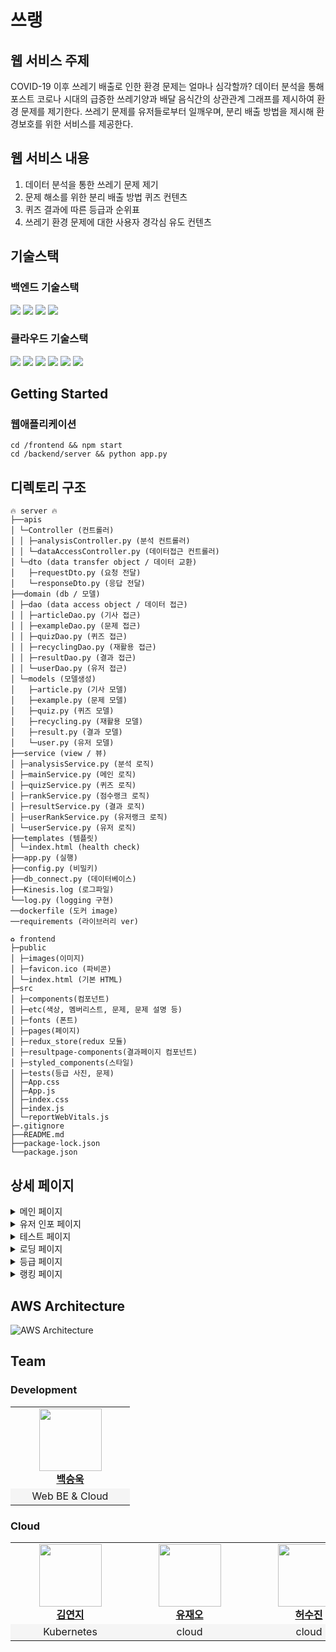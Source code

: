 # 쓰랭
## 웹 서비스 주제
COVID-19 이후 쓰레기 배출로 인한 환경 문제는 얼마나 심각할까?
데이터 분석을 통해 포스트 코로나 시대의 급증한 쓰레기양과 배달 음식간의 상관관계 그래프를 제시하여 환경 문제를 제기한다. 쓰레기  문제를 유저들로부터 일깨우며, 분리 배출 방법을 제시해 환경보호를 위한 서비스를 제공한다.
## 웹 서비스 내용
1. 데이터 분석을 통한 쓰레기 문제 제기
2. 문제 해소를 위한 분리 배출 방법 퀴즈 컨텐츠
3. 퀴즈 결과에 따른 등급과 순위표
4. 쓰레기 환경 문제에 대한 사용자 경각심 유도 컨텐츠

## 기술스택

<!-- ### 프론트엔드 기술스택

<img src="https://img.shields.io/badge/-redux--toolkit-%23764ABC?style=for-the-badge&logo=redux&logoColor=black"/> <img src="https://img.shields.io/badge/-react--router-%23CA4245?style=for-the-badge&logo=react-router&logoColor=black"/>
<img src="https://img.shields.io/badge/-redux--persist-white?style=for-the-badge&logo=redux&logoColor=%23764ABC"/> <img src="https://img.shields.io/badge/-axios-%23764ABC?style=for-the-badge&logo=axios&logoColor=%23764ABC"/> <img src="https://img.shields.io/badge/-styled--components-%23DB7093?style=for-the-badge&logo=styled-components&logoColor=white"/> -->


### 백엔드 기술스택

<img src="https://img.shields.io/badge/-Flask-black?style=for-the-badge&logo=flask&logoColor=white"/> <img src="https://img.shields.io/badge/mysql-4479A1?style=for-the-badge&logo=mysql&logoColor=white"> <img src="https://img.shields.io/badge/-Nginx-%23009639?style=for-the-badge&logo=NGINX&logoColor=white"/> <img src="https://img.shields.io/badge/Docker-2496ED?style=for-the-badge&logo=Docker&logoColor=white">

### 클라우드 기술스택
<img src="https://img.shields.io/badge/kubernetes-326CE5?style=for-the-badge&logo=kubernetes&logoColor=white">  <img src="https://img.shields.io/badge/amazonaws-232F3E?style=for-the-badge&logo=amazonaws&logoColor=white"> <img src="https://img.shields.io/badge/amazons3-569A31?style=for-the-badge&logo=amazons3&logoColor=white"> <img src="https://img.shields.io/badge/amazonrds-326CE5?style=for-the-badge&logo=amazonrds&logoColor=white"> <img src="https://img.shields.io/badge/amazonroute53-8C4FFF?style=for-the-badge&logo=amazonroute53&logoColor=white"> <img src="https://img.shields.io/badge/amazoneks-FF9900?style=for-the-badge&logo=amazoneks&logoColor=white">



## Getting Started

### 웹애플리케이션

```
cd /frontend && npm start
cd /backend/server && python app.py
```

## 디렉토리 구조
```
🔥 server 🔥
├──apis
│ └─Controller (컨트롤러)
│ │ ├─analysisController.py (분석 컨트롤러)
│ │ └─dataAccessController.py (데이터접근 컨트롤러)
│ └─dto (data transfer object / 데이터 교환)
│   ├─requestDto.py (요청 전달)
│   └─responseDto.py (응답 전달)
├──domain (db / 모델)
│ ├─dao (data access object / 데이터 접근)
│ │ ├─articleDao.py (기사 접근)
│ │ ├─exampleDao.py (문제 접근)
│ │ ├─quizDao.py (퀴즈 접근)
│ │ ├─recyclingDao.py (재활용 접근)
│ │ ├─resultDao.py (결과 접근)
│ │ └─userDao.py (유저 접근)
│ └─models (모델생성)
│   ├─article.py (기사 모델)
│   ├─example.py (문제 모델)
│   ├─quiz.py (퀴즈 모델)
│   ├─recycling.py (재활용 모델)
│   ├─result.py (결과 모델)
│   └─user.py (유저 모델)
├──service (view / 뷰)
│ ├─analysisService.py (분석 로직)
│ ├─mainService.py (메인 로직)
│ ├─quizService.py (퀴즈 로직)
│ ├─rankService.py (점수랭크 로직)
│ ├─resultService.py (결과 로직)
│ ├─userRankService.py (유저랭크 로직)
│ └─userService.py (유저 로직)
├──templates (템플릿)
│ └─index.html (health check)
├──app.py (실행)
├──config.py (비밀키)
├──db_connect.py (데이터베이스)
├──Kinesis.log (로그파일)
└──log.py (logging 구현)
──dockerfile (도커 image)
──requirements (라이브러리 ver)
```

```
♻️ frontend
├─public
│ ├─images(이미지) 
│ ├─favicon.ico (파비콘)
│ └─index.html (기본 HTML)
├─src
│ ├─components(컴포넌트)
│ ├─etc(색상, 멤버리스트, 문제, 문제 설명 등)
│ ├─fonts (폰트)
│ ├─pages(페이지)
│ ├─redux_store(redux 모듈)
│ ├─resultpage-components(결과페이지 컴포넌트)
│ ├─styled_components(스타일)
│ ├─tests(등급 사진, 문제)
│ ├─App.css
│ ├─App.js
│ ├─index.css
│ ├─index.js
│ └─reportWebVitals.js
├─.gitignore
├──README.md
├──package-lock.json
└──package.json
```

## 상세 페이지

<details>
<summary>메인 페이지  </summary>

![메인페이지풀샷](https://user-images.githubusercontent.com/75749574/138463425-38cca085-c090-485f-8507-54086a4f4a27.png)


</details>

<details>
<summary>유저 인포 페이지  </summary>

![유저인포페이지](https://user-images.githubusercontent.com/75749574/138461600-9a238e00-e20c-4f9f-bdb4-31389ad14e0d.png)

</details>

<details>
<summary>테스트 페이지  </summary>

![테스트페이지](https://user-images.githubusercontent.com/75749574/138461829-09c52a96-0a1f-45fb-9929-b29cd9593318.png)

</details>

<details>
<summary>로딩 페이지  </summary>

![로딩페이지GIF](https://user-images.githubusercontent.com/75749574/138461823-7cc39c0a-269a-48a0-bdce-8690cac11c9d.gif)

</details>

<details>
<summary>등급 페이지  </summary>

![등급GIF](https://user-images.githubusercontent.com/75749574/138461834-272b4ef1-557c-4a56-a55e-61376a6eb468.gif)

</details>

<details>
<summary>랭킹 페이지  </summary>

![랭킹페이지](https://user-images.githubusercontent.com/75749574/138461837-abf77f77-f4ea-44f0-8aeb-6a0b208a78db.png)

</details>

## AWS Architecture
![AWS Architecture](https://github.com/Critica1-C/Critical-C/assets/87068389/2af94848-0915-43ac-bdc6-368339decff5)


## Team

### Development

<table>
    <tr align="center">
        <td style="min-width: 175px;">
            <a href="https://github.com/tbvjqkdlcm1">
              <img src="https://github.com/tbvjqkdlcm1.png" width="100">
              <br />
              <b>백승욱</b>
            </a> 
        </td>
    </tr>
    <tr align="center" style="background-color:rgb(245, 245, 245)">
        <td>
            Web BE & Cloud
        </td>
    </tr>
</table>

### Cloud

<table>
    <tr align="center">
        <td style="min-width: 175px;">
            <a href="https://github.com/JWhy121">
              <img src="https://avatars.githubusercontent.com/u/87068389?v=4" width="100">
              <br />
              <b>김연지</b>
            </a> 
        </td>
        <td style="min-width: 175px;">
            <a href="https://github.com/tbvjqkdlcm1">
              <img src="https://avatars.githubusercontent.com/u/87068389?v=4" width="100">
              <br />
              <b>유재오</b>
            </a> 
        </td>
        <td style="min-width: 175px;">
            <a href="https://github.com/tbvjqkdlcm1">
              <img src="https://avatars.githubusercontent.com/u/87068389?v=4" width="100">
              <br />
              <b>허수진</b>
            </a> 
        </td> 
    </tr>
    <tr align="center" style="background-color:rgb(245, 245, 245)">
        <td>
            Kubernetes
        </td>
        <td>
            cloud
        </td>
        <td>
            cloud
        </td>
    </tr>
</table>
